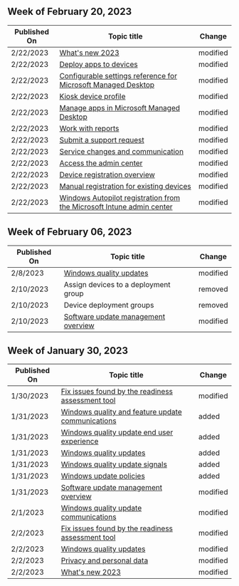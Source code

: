 <!-- This file is generated automatically each week. Changes made to this file will be overwritten.-->



## Week of February 20, 2023


| Published On |Topic title | Change |
|------|------------|--------|
| 2/22/2023 | [What's new 2023](/managed-desktop/whats-new/whats-new-2023) | modified |
| 2/22/2023 | [Deploy apps to devices](/managed-desktop/deploy/deploy-apps) | modified |
| 2/22/2023 | [Configurable settings reference for Microsoft Managed Desktop](/managed-desktop/operate/config-setting-ref) | modified |
| 2/22/2023 | [Kiosk device profile](/managed-desktop/operate/kiosk-device-profile) | modified |
| 2/22/2023 | [Manage apps in Microsoft Managed Desktop](/managed-desktop/operate/manage-apps) | modified |
| 2/22/2023 | [Work with reports](/managed-desktop/operate/reports) | modified |
| 2/22/2023 | [Submit a support request](/managed-desktop/operate/support-request) | modified |
| 2/22/2023 | [Service changes and communication](/managed-desktop/overview/service-changes-communication) | modified |
| 2/22/2023 | [Access the admin center](/managed-desktop/prepare/access-admin-center) | modified |
| 2/22/2023 | [Device registration overview](/managed-desktop/prepare/device-registration-overview) | modified |
| 2/22/2023 | [Manual registration for existing devices](/managed-desktop/prepare/manual-registration-existing-devices) | modified |
| 2/22/2023 | [Windows Autopilot registration from the Microsoft Intune admin center](/managed-desktop/prepare/windows-autopilot-registration) | modified |


## Week of February 06, 2023


| Published On |Topic title | Change |
|------|------------|--------|
| 2/8/2023 | [Windows quality updates](/managed-desktop/operate/windows-quality-update-overview) | modified |
| 2/10/2023 | Assign devices to a deployment group | removed |
| 2/10/2023 | Device deployment groups | removed |
| 2/10/2023 | [Software update management overview](/managed-desktop/operate/updates) | modified |


## Week of January 30, 2023


| Published On |Topic title | Change |
|------|------------|--------|
| 1/30/2023 | [Fix issues found by the readiness assessment tool](/managed-desktop/prepare/readiness-assessment-fix) | modified |
| 1/31/2023 | [Windows quality and feature update communications](/managed-desktop/operate/update-communications) | added |
| 1/31/2023 | [Windows quality update end user experience](/managed-desktop/operate/windows-quality-update-end-user-experience) | added |
| 1/31/2023 | [Windows quality updates](/managed-desktop/operate/windows-quality-update-overview) | added |
| 1/31/2023 | [Windows quality update signals](/managed-desktop/operate/windows-quality-update-signals) | added |
| 1/31/2023 | [Windows update policies](/managed-desktop/references/windows-update-policies) | added |
| 1/31/2023 | [Software update management overview](/managed-desktop/operate/updates) | modified |
| 2/1/2023 | [Windows quality update communications](/managed-desktop/operate/update-communications) | modified |
| 2/2/2023 | [Fix issues found by the readiness assessment tool](/managed-desktop/prepare/readiness-assessment-fix) | modified |
| 2/2/2023 | [Windows quality updates](/managed-desktop/operate/windows-quality-update-overview) | modified |
| 2/2/2023 | [Privacy and personal data](/managed-desktop/references/privacy-personal-data) | modified |
| 2/2/2023 | [What's new 2023](/managed-desktop/whats-new/whats-new-2023) | modified |
